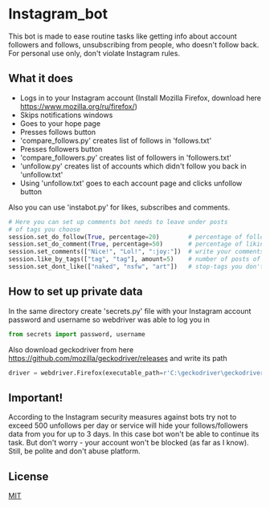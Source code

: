 # Instagram_bot
This bot is made to ease routine tasks like getting info about account followers and follows, unsubscribing from people, who doesn't follow back.
For personal use only, don't violate Instagram rules.

## What it does
- Logs in to your Instagram account (Install Mozilla Firefox, download here https://www.mozilla.org/ru/firefox/)
- Skips notifications windows
- Goes to your hope page
- Presses follows button
- 'compare_follows.py' creates list of follows in 'follows.txt'
- Presses followers button
- 'compare_followers.py' creates list of followers in 'followers.txt'
- 'unfollow.py' creates list of accounts which didn't follow you back in 'unfollow.txt'
- Using 'unfollow.txt' goes to each account page and clicks unfollow button

Also you can use 'instabot.py' for likes, subscribes and comments.
```python
# Here you can set up comments bot needs to leave under posts
# of tags you choose
session.set_do_follow(True, percentage=20)        # percentage of following
session.set_do_comment(True, percentage=50)       # percentage of liking
session.set_comments(["Nice!", "Lol!", ":joy:"])  # write your comments text
session.like_by_tags(["tag", "tag"], amount=5)    # number of posts of certain tags you want to leave a like
session.set_dont_like(["naked", "nsfw", "art"])   # stop-tags you don't want to see
```

## How to set up private data
In the same directory create 'secrets.py' file with your Instagram account password and username so webdriver was able to log you in
```python
from secrets import password, username
```
Also download geckodriver from here https://github.com/mozilla/geckodriver/releases and write its path 
```python
driver = webdriver.Firefox(executable_path=r'C:\geckodriver\geckodriver.exe')
```
## Important!
According to the Instagram security measures against bots try not to exceed 500 unfollows per day or service will hide your follows/followers data from you for up to 3 days. 
In this case bot won't be able to continue its task. But don't worry - your account won't be blocked (as far as I know). Still, be polite and don't abuse platform.

## License
[MIT](https://choosealicense.com/licenses/mit/)
